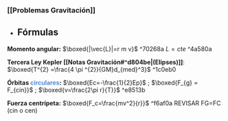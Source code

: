 ### [[Problemas Gravitación]]  

- ## Fórmulas

**Momento angular:** $\boxed{|\vec{L}|=r m v}$  ^70268a
	$L=cte$ ^4a580a

**Tercera Ley Kepler [[Notas Gravitación#^d804be|(Elipses)]]**: $\boxed{T^{2} =\frac{4 \pi ^{2}}{GM}d_{med}^3}$ ^1c0eb0

**Órbitas <font color="#548dd4">circulares</font>:** $\boxed{Ec=-\frac{1}{2}Ep}$ ; $\boxed{F_{g} = F_{cin}}$ ; $\boxed{v=\frac{2\pi r}{T}}$ ^e8513b

**Fuerza centrípeta:** $\boxed{F_c=\frac{mv^2}{r}}$ ^f6af0a
REVISAR FG=FC (cin o cen)